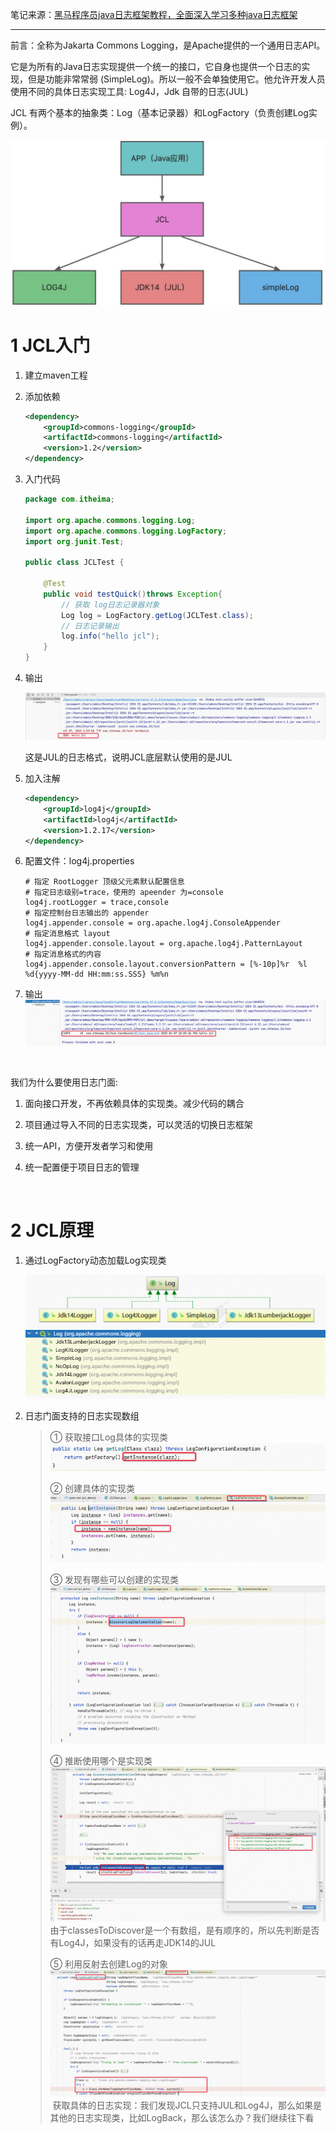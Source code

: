 笔记来源：[黑马程序员java日志框架教程，全面深入学习多种java日志框架](https://www.bilibili.com/video/BV1iJ411H74S/?p=10&spm_id_from=pageDriver&vd_source=e8046ccbdc793e09a75eb61fe8e84a30)

------

前言：全称为Jakarta Commons Logging，是Apache提供的一个通用日志API。  

它是为所有的Java日志实现提供一个统一的接口，它自身也提供一个日志的实现，但是功能非常常弱 (SimpleLog)。所以一般不会单独使用它。他允许开发人员使用不同的具体日志实现工具: Log4J，Jdk 自带的日志(JUL)  

JCL 有两个基本的抽象类：Log（基本记录器）和LogFactory（负责创建Log实例）。

![](images/9.jpeg)



# 1 JCL入门 

1. 建立maven工程 

2. 添加依赖 

   ```xml
   <dependency>
       <groupId>commons-logging</groupId>
       <artifactId>commons-logging</artifactId>
       <version>1.2</version>
   </dependency>
   ```


3. 入门代码

   ```java
   package com.itheima;

   import org.apache.commons.logging.Log;
   import org.apache.commons.logging.LogFactory;
   import org.junit.Test;

   public class JCLTest {

       @Test
       public void testQuick()throws Exception{
           // 获取 log日志记录器对象
           Log log = LogFactory.getLog(JCLTest.class);
           // 日志记录输出
           log.info("hello jcl");
       }
   }
   ```


4. 输出

   ![](images/10.png)

   这是JUL的日志格式，说明JCL底层默认使用的是JUL

5. 加入注解

   ```xml
   <dependency>
       <groupId>log4j</groupId>
       <artifactId>log4j</artifactId>
       <version>1.2.17</version>
   </dependency>
   ```


6. 配置文件：log4j.properties

   ```properties
   # 指定 RootLogger 顶级父元素默认配置信息
   # 指定日志级别=trace，使用的 apeender 为=console
   log4j.rootLogger = trace,console
   # 指定控制台日志输出的 appender
   log4j.appender.console = org.apache.log4j.ConsoleAppender
   # 指定消息格式 layout
   log4j.appender.console.layout = org.apache.log4j.PatternLayout
   # 指定消息格式的内容
   log4j.appender.console.layout.conversionPattern = [%-10p]%r  %l %d{yyyy-MM-dd HH:mm:ss.SSS} %m%n
   ```

7. 输出   ![](images/11.png)

   ​


我们为什么要使用日志门面: 

1. 面向接口开发，不再依赖具体的实现类。减少代码的耦合 

2. 项目通过导入不同的日志实现类，可以灵活的切换日志框架 

3. 统一API，方便开发者学习和使用 

4. 统一配置便于项目日志的管理

   ​



# 2 JCL原理 

1. 通过LogFactory动态加载Log实现类    

   ![](images/12.png) ![](images/13.png)

2. 日志门面支持的日志实现数组     

   >①  获取接口Log具体的实现类 ![](images/14.png) 
   >
   >② 创建具体的实现类![](images/15.png) 
   >
   >③ 发现有哪些可以创建的实现类![](images/16.png) 
   >
   >④ 推断使用哪个是实现类![](images/17.png) 由于classesToDiscover是一个有数组，是有顺序的，所以先判断是否有Log4J，如果没有的话再走JDK14的JUL
   >
   >⑤ 利用反射去创建Log的对象![](images/18.png)  获取具体的日志实现：我们发现JCL只支持JUL和Log4J，那么如果是其他的日志实现类，比如LogBack，那么该怎么办？我们继续往下看